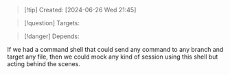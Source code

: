 
>[!tip] Created: [2024-06-26 Wed 21:45]

>[!question] Targets: 

>[!danger] Depends: 

If we had a command shell that could send any command to any branch and target any file, then we could mock any kind of session using this shell but acting behind the scenes.